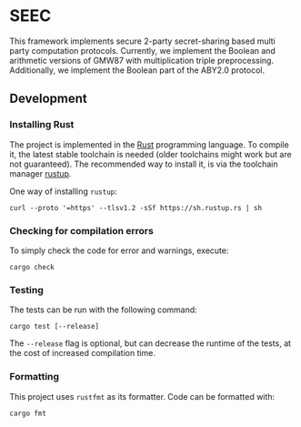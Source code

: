 # SEEC

This framework implements secure 2-party secret-sharing based multi party computation protocols. Currently, we implement the Boolean and arithmetic versions of GMW87 with multiplication triple preprocessing. Additionally, we implement the Boolean part of the ABY2.0 protocol. 

## Development

### Installing Rust

The project is implemented in the [Rust](https://www.rust-lang.org/) programming language. To compile it, the latest stable toolchain is needed (older toolchains might work but are not guaranteed). The recommended way to install it, is via the toolchain manager [rustup](https://rustup.rs/).

One way of installing `rustup`:

```shell
curl --proto '=https' --tlsv1.2 -sSf https://sh.rustup.rs | sh
```

### Checking for compilation errors

To simply check the code for error and warnings, execute:

```shell
cargo check
```

### Testing

The tests can be run with the following command:

```shell
cargo test [--release]
```

The `--release` flag is optional, but can decrease the runtime of the tests, at the cost of increased compilation time.

### Formatting

This project uses `rustfmt` as its formatter. Code can be formatted with:

```shell
cargo fmt
```
